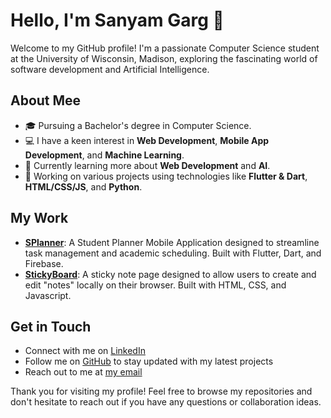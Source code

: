 # Hello, I'm Sanyam Garg 👋

Welcome to my GitHub profile! I'm a passionate Computer Science student at the University of Wisconsin, Madison, exploring the fascinating world of software development and Artificial Intelligence.

## About Mee

- 🎓 Pursuing a Bachelor's degree in Computer Science.
- 💻 I have a keen interest in **Web Development**, **Mobile App Development**, and **Machine Learning**.
- 🌱 Currently learning more about **Web Development** and **AI**.
- 🚀 Working on various projects using technologies like **Flutter & Dart**, **HTML/CSS/JS**, and **Python**.

## My Work

- [**SPlanner**](https://github.com/Sanyam-G/SPlanner): A Student Planner Mobile Application designed to streamline task management and academic scheduling. Built with Flutter, Dart, and Firebase.
- [**StickyBoard**](https://github.com/Sanyam-G/Sticky-Notes): A sticky note page designed to allow users to create and edit "notes" locally on their browser. Built with HTML, CSS, and Javascript.

## Get in Touch

- Connect with me on [LinkedIn](https://www.linkedin.com/in/Sanyam-G)
- Follow me on [GitHub](https://github.com/Sanyam-G) to stay updated with my latest projects
- Reach out to me at [my email](mailto:sanyamg2006@gmail.com)

Thank you for visiting my profile! Feel free to browse my repositories and don't hesitate to reach out if you have any questions or collaboration ideas.
